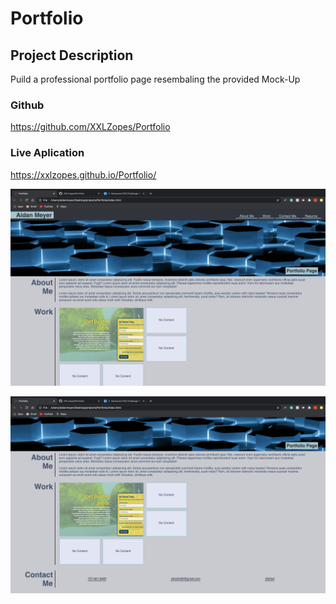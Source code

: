# Portfolio



## Project Description
Puild a professional portfolio page resembaling the provided Mock-Up

### Github
https://github.com/XXLZopes/Portfolio

### Live Aplication
https://xxlzopes.github.io/Portfolio/



![](assets/images/ScreenShot1.png)

![](assets/images/ScreenShot2.png)

